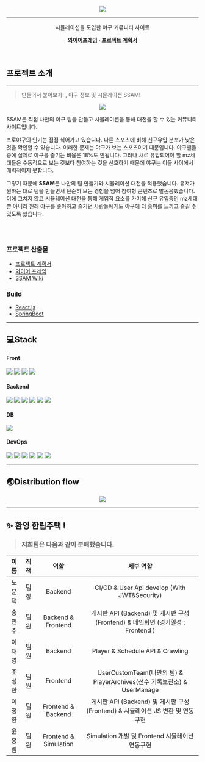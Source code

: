 <p align="center"><img src="https://user-images.githubusercontent.com/82515797/169730595-bfed677f-1a1d-49fd-bb5b-1ad48098fb38.png"></p>


---
  <p align="center">시뮬레이션을 도입한 야구 커뮤니티 사이트</p>
  
  <b><p align="center">[와이어프레임](https://github.com/tekies09/ssafy-ssam/wiki/Wireframe) · [프로젝트 계획서](https://docs.google.com/document/d/1XweHVrVNPR53Bvo8SQjJGOaCeOtnX6W7RTjeEPowvxY/edit) </p></b>


    
<br>

## 프로젝트 소개
--- 
> 만들어서 붙어보자! , 야구 정보 및 시뮬레이션 SSAM! 
<p align="center"><img src="https://user-images.githubusercontent.com/82515797/169730586-1675b85b-4262-4251-925e-9afa3b91930b.png"></p>


SSAM은 직접 나만의 야구 팀을 만들고 시뮬레이션을 통해 대전을 할 수 있는 커뮤니티 사이트입니다.  


프로야구의 인기는 점점 식어가고 있습니다. 다른 스포츠에 비해 신규유입 분포가 낮은 것을 확인할 수 있습니다. 이러한 문제는 야구가 보는 스포츠이기 때문입니다. 야구팬들 중에 실제로 야구를 즐기는 비율은 18%도 안됩니다. 그러나 새로 유입되어야 할 mz세대들은 수동적으로 보는 것보다 참여하는 것을 선호하기 때문에 야구는 이들 사이에서 매력적이지 못합니다.

그렇기 때문에 <b>SSAM</b>은 나만의 팀 만들기와 시뮬레이션 대전을 적용했습니다. 유저가 원하는 대로 팀을 만들면서 단순히 보는 경험을 넘어 참여형 콘텐츠로 발돋움했습니다. 이에 그치지 않고 시뮬레이션 대전을 통해 게임적 요소를 가미해 신규 유입층인 mz세대 뿐 아니라 원래 야구를 좋아하고 즐기던 사람들에게도 야구에 더 흥미를 느끼고 즐길 수 있도록 했습니다.

<br><br>

### 프로젝트 산출물
    
* [프로젝트 계획서](https://docs.google.com/document/d/1XweHVrVNPR53Bvo8SQjJGOaCeOtnX6W7RTjeEPowvxY/edit) 
* [와이어 프레임](https://www.figma.com/file/gKQCPq1L8VRCuXDg61NG2D/%ED%99%98%EC%98%81!-%ED%95%9C%EB%A6%BC%EC%A3%BC%ED%83%9D?node-id=0%3A1) 
* [SSAM Wiki](https://github.com/tekies09/ssafy-ssam/wiki) 

### Build
    
* [React.js](https://ko.reactjs.org/) 
* [SpringBoot](https://spring.io/projects/spring-boot) 

---
## 💻Stack

#### Front

<img src="https://img.shields.io/badge/-React-61DAFB?style=flat-square&logo=React&logoColor=white"> <img src="https://img.shields.io/badge/-Redux-764ABC?style=flat-square&logo=Redux&logoColor=white"> <img src="https://img.shields.io/badge/-MUI-007FFF?style=flat-square&logo=MUI&logoColor=white"> <img src="https://img.shields.io/badge/-Axios-007396?style=flat-square"/>

#### Backend

<img src="https://img.shields.io/badge/-JAVA-007396?style=flat-square&logo=java&logoColor=white"> <img src="https://img.shields.io/badge/-Spring Boot-6DB33F?style=flat-square&logo=SpringBoot&logoColor=white"/>  <img src="https://img.shields.io/badge/-Spring Security-6DB33F?style=flat-square&logo=SpringBoot&logoColor=white"/>  <img src="https://img.shields.io/badge/-Spring%20AOP-6DB33F?style=flat-square&logo=Spring&logoColor=white"/> <img src="https://img.shields.io/badge/-Swagger-85EA2D?style=flat-square&logo=Swagger&logoColor=black"/> <img src="https://img.shields.io/badge/-Gradle-02303A?style=flat-square&logo=Gradle"/>

#### DB

<img src="https://img.shields.io/badge/mysql-4479A1?style=flat-square&logo=mysql&logoColor=white">

#### DevOps

<img src="https://img.shields.io/badge/-Amazon AWS-232F3E?style=flat-square&logo=AmazonAWS&logoColor=white"/> <img src="https://img.shields.io/badge/-Docker-2496ED?style=flat-square&logo=Docker&logoColor=white"/> <img src="https://img.shields.io/badge/-Kubernetes-326CE5?style=flat-square&logo=Kubernetes&logoColor=white"/> <img src="https://img.shields.io/badge/-Ngnix-181717?style=flat-square"/> <img src="https://img.shields.io/badge/-Jenkins-D24939?style=flat-square&logo=jenkins&logoColor=black"/> <img src="https://img.shields.io/badge/-Jira-0052CC?style=flat-square&logo=jira&logoColor=black"/>

---
## 🌏Distribution flow
    
<p align="center"><img src="https://github.com/tekies09/ssafy-ssam/blob/master/img/Architecture.PNG?raw=true"></p>

    
---
## ✨ 환영 한림주택 !

> ### 저희팀은 다음과 같이 분배했습니다.

|  이름  | 직책 |         역할          |                                    세부 역할                                     |
| :------: | :---: | :-------------------: | :------------------------------------------------------------------------------: |
| 노문택 | 팀장 |        Backend        |                   CI/CD & User Api develop (With JWT&Security)                   |
| 송민주 | 팀원 |  Backend & Frontend   | 게시판 API (Backend) 및 게시판 구성 (Frontend) & 메인화면 (경기일정 : Frontend ) |
| 이재영 | 팀원 |        Backend        |                         Player & Schedule API & Crawling                         |
| 조성한 | 팀원 |       Frontend        |     UserCustomTeam(나만의 팀) & PlayerArchives(선수 기록보관소) & UserManage     |
| 이정환 | 팀원 |  Frontend & Backend   | 게시판 API (Backend) 및 게시판 구성 (Frontend) & 시뮬레이션 JS 변환 및 연동구현  |
| 윤홍림 | 팀원 | Frontend & Simulation |                 Simulation 개발 및 Frontend 시뮬레이션 연동구현                  |









<br><br><br>




